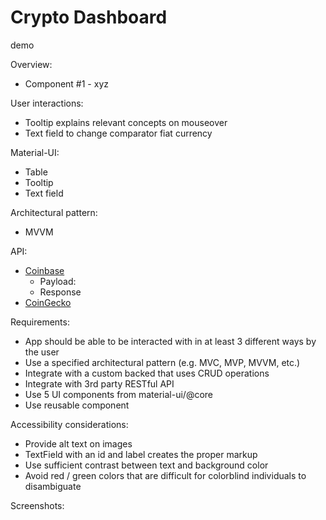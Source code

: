 # Crypto Dashboard

demo

Overview:

- Component #1 - xyz

User interactions:

- Tooltip explains relevant concepts on mouseover
- Text field to change comparator fiat currency

Material-UI:

- Table
- Tooltip
- Text field

Architectural pattern:

- MVVM

API:

- [Coinbase](https://developers.coinbase.com/api/v2?javascript#)
  - Payload:
  - Response
- [CoinGecko](https://www.coingecko.com/en/api/documentation)

Requirements:

- App should be able to be interacted with in at least 3 different ways by the user
- Use a specified architectural pattern (e.g. MVC, MVP, MVVM, etc.)
- Integrate with a custom backed that uses CRUD operations
- Integrate with 3rd party RESTful API
- Use 5 UI components from material-ui/@core
- Use reusable component

Accessibility considerations:

- Provide alt text on images
- TextField with an id and label creates the proper markup
- Use sufficient contrast between text and background color
- Avoid red / green colors that are difficult for colorblind individuals to disambiguate

Screenshots:
